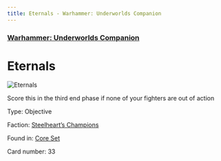 ```yaml
---
title: Eternals - Warhammer: Underworlds Companion
---
```


### [Warhammer: Underworlds Companion](https://guidokessels.github.io/wh-underworlds)

  

# Eternals

![Eternals](https://warhammerunderworlds.com/wp-content/uploads/sites/6/2017/12/033_ENG-Eternals.png)

Score this in the third end phase if none of your fighters are out of action

Type: Objective

Faction: [Steelheart’s Champions](https://guidokessels.github.io/wh-underworlds/factions/steelhearts-champions)

Found in: [Core Set](https://guidokessels.github.io/wh-underworlds/locations/core-set)

Card number: 33
